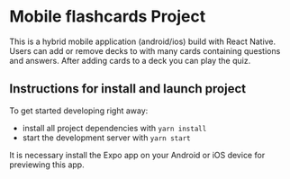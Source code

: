 # Mobile flashcards Project
This is a hybrid mobile application (android/ios) build with React Native.
Users can add or remove decks to with many cards containing questions and answers. 
After adding cards to a deck you can play the quiz.

## Instructions for install and launch project

To get started developing right away:

* install all project dependencies with `yarn install`
* start the development server with `yarn start`

It is necessary install the Expo app on your Android or iOS device for previewing this app.